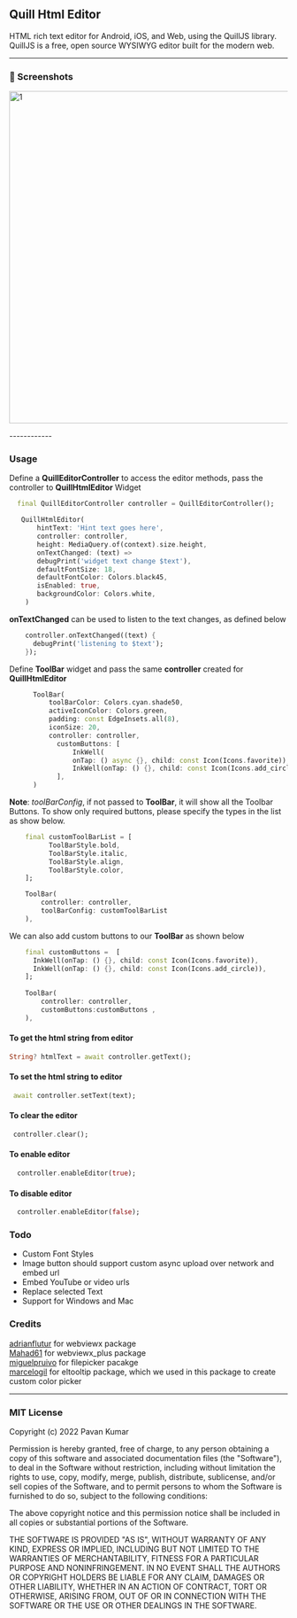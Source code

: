 
## Quill Html Editor

HTML rich text editor for Android, iOS, and Web, using the QuillJS library. QuillJS is a free, open source WYSIWYG editor built for the modern web.

------------
### 📸 Screenshots

<p float="left">
  <img width="600" alt="1" src="https://i.imgur.com/c3n5IzE.png">
</p>
------------


### Usage

Define a **QuillEditorController** to access the editor methods, pass the controller to **QuillHtmlEditor** Widget
```dart
  final QuillEditorController controller = QuillEditorController();
```
```dart
   QuillHtmlEditor(
	   hintText: 'Hint text goes here',
	   controller: controller,
	   height: MediaQuery.of(context).size.height,
	   onTextChanged: (text) =>
	   debugPrint('widget text change $text'),
	   defaultFontSize: 18,
	   defaultFontColor: Colors.black45,
	   isEnabled: true,
	   backgroundColor: Colors.white,  
    )
```
**onTextChanged** can be used to listen to the text changes, as defined below
```dart
    controller.onTextChanged((text) {
      debugPrint('listening to $text');
    });
```
Define **ToolBar** widget and pass the same **controller** created for **QuillHtmlEditor**
```dart
      ToolBar(
		  toolBarColor: Colors.cyan.shade50,
		  activeIconColor: Colors.green,
		  padding: const EdgeInsets.all(8),
		  iconSize: 20,
		  controller: controller,
			customButtons: [
				InkWell(
				onTap: () async {}, child: const Icon(Icons.favorite)),
				InkWell(onTap: () {}, child: const Icon(Icons.add_circle)),
			],
      )
```
**Note**: *toolBarConfig*, if not passed to **ToolBar**, it will show all the Toolbar Buttons. To show only required buttons, please specify the types in the list as show below.
```dart
    final customToolBarList = [
		  ToolBarStyle.bold,
		  ToolBarStyle.italic,
		  ToolBarStyle.align,
		  ToolBarStyle.color,
    ];

    ToolBar(
        controller: controller,
        toolBarConfig: customToolBarList
    ),
```

We can also add custom buttons to our **ToolBar** as shown below
```dart
    final customButtons =  [
      InkWell(onTap: () {}, child: const Icon(Icons.favorite)),
      InkWell(onTap: () {}, child: const Icon(Icons.add_circle)),
    ];
    
    ToolBar(
        controller: controller,
        customButtons:customButtons ,
    ),
```

#### To get the html string from editor
```dart
String? htmlText = await controller.getText();
```
#### To set the html string to editor
```dart
 await controller.setText(text);
```
#### To clear the editor
```dart
 controller.clear();
```

#### To enable editor
```dart
  controller.enableEditor(true);
```

#### To disable editor
```dart
  controller.enableEditor(false);
```

### Todo

- Custom Font Styles
- Image button should support custom async upload over network and embed url
- Embed YouTube or video urls
- Replace selected Text
- Support for Windows and Mac

### Credits
[adrianflutur](https://github.com/adrianflutur/webviewx "adrianflutur") for webviewx package<br>
[Mahad61](https://github.com/Mahad61/webviewx_plus "Mahad61") for webviewx_plus package<br>
[miguelpruivo](https://github.com/miguelpruivo/flutter_file_picker "file_picker") for filepicker pacakge<br>
[marcelogil](https://github.com/marcelogil/el_tooltip "marcelogil") for eltooltip package, which we used in this package to create custom color picker<br>

------------

### MIT License


Copyright (c) 2022 Pavan Kumar

Permission is hereby granted, free of charge, to any person obtaining a copy
of this software and associated documentation files (the "Software"), to deal
in the Software without restriction, including without limitation the rights
to use, copy, modify, merge, publish, distribute, sublicense, and/or sell
copies of the Software, and to permit persons to whom the Software is
furnished to do so, subject to the following conditions:

The above copyright notice and this permission notice shall be included in all
copies or substantial portions of the Software.

THE SOFTWARE IS PROVIDED "AS IS", WITHOUT WARRANTY OF ANY KIND, EXPRESS OR
IMPLIED, INCLUDING BUT NOT LIMITED TO THE WARRANTIES OF MERCHANTABILITY,
FITNESS FOR A PARTICULAR PURPOSE AND NONINFRINGEMENT. IN NO EVENT SHALL THE
AUTHORS OR COPYRIGHT HOLDERS BE LIABLE FOR ANY CLAIM, DAMAGES OR OTHER
LIABILITY, WHETHER IN AN ACTION OF CONTRACT, TORT OR OTHERWISE, ARISING FROM,
OUT OF OR IN CONNECTION WITH THE SOFTWARE OR THE USE OR OTHER DEALINGS IN THE
SOFTWARE.

